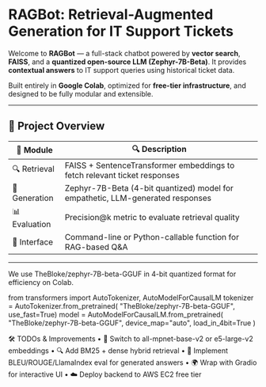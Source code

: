 # RAGBot: Retrieval-Augmented Generation for IT Support Tickets

Welcome to **RAGBot** — a full-stack chatbot powered by **vector search**, **FAISS**, and a **quantized open-source LLM (Zephyr-7B-Beta)**. It provides **contextual answers** to IT support queries using historical ticket data.

Built entirely in **Google Colab**, optimized for **free-tier infrastructure**, and designed to be fully modular and extensible.

---

## 📌 Project Overview

| 🔧 Module        | 🔍 Description                                                                 |
|------------------|--------------------------------------------------------------------------------|
| 🔍 Retrieval     | FAISS + SentenceTransformer embeddings to fetch relevant ticket responses      |
| 🧠 Generation     | Zephyr-7B-Beta (4-bit quantized) model for empathetic, LLM-generated responses |
| 📊 Evaluation     | Precision@k metric to evaluate retrieval quality                              |
| 💬 Interface      | Command-line or Python-callable function for RAG-based Q&A                   |

---

We use TheBloke/zephyr-7B-beta-GGUF in 4-bit quantized format for efficiency on Colab.

from transformers import AutoTokenizer, AutoModelForCausalLM
tokenizer = AutoTokenizer.from_pretrained(
          "TheBloke/zephyr-7B-beta-GGUF", 
            use_fast=True)
model = AutoModelForCausalLM.from_pretrained(
    "TheBloke/zephyr-7B-beta-GGUF",
    device_map="auto",
    load_in_4bit=True
)

🛠️ TODOs & Improvements
	•	🔁 Switch to all-mpnet-base-v2 or e5-large-v2 embeddings
	•	🔍 Add BM25 + dense hybrid retrieval
	•	🧪 Implement BLEU/ROUGE/LlamaIndex eval for generated answers
	•	🌍 Wrap with Gradio for interactive UI
	•	☁️ Deploy backend to AWS EC2 free tier
